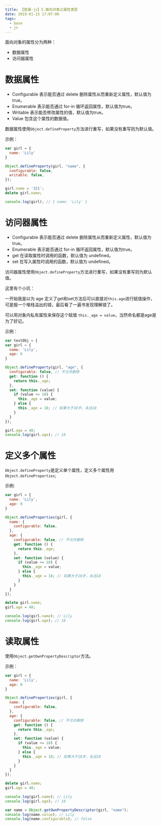 ```yaml
---
title: 【查漏-js】5.面向对象之属性类型
date: 2019-01-15 17:07:00
tags:
  - base
  - js
---
```

面向对象的属性分为两种：
- 数据属性
- 访问器属性

# 数据属性  
- Configurable 表示能否通过 delete 删除属性从而重新定义属性，默认值为true。
- Enumerable 表示能否通过 for-in 循环返回属性，默认值为true。
- Writable 表示能否修改属性的值，默认值为true。
- Value 包含这个属性的数据值。

数据属性使用`Object.defineProperty`方法进行重写，如果没有重写则为默认值。

示例：
```javascript
var girl = {
  name: 'Lily'
}

Object.defineProperty(girl, "name", {
  configurable: false,
  writable: false,
});

girl.name = '321';
delete girl.name;

console.log(girl); // { name: 'Lily' }
```

# 访问器属性
- Configurable 表示能否通过 delete 删除属性从而重新定义属性，默认值为true。
- Enumerable 表示能否通过 for-in 循环返回属性，默认值为true。
- get 在读取属性时调用的函数，默认值为 undefined。
- set 在写入属性时调用的函数，默认值为 undefined。

访问器属性使用`Object.defineProperty`方法进行重写，如果没有重写则为默认值。

这里有个小坑：

一开始我是以为 age 定义了get和set方法后可以直接对`this.age`进行赋值操作，可是报一个堆栈溢出的错，最后看了一遍书发现理解错了。

可以用对象内私有属性来保存这个赋值 `this._age = value`，当然命名都是age是为了好记。

示例：
```javascript
var testObj = {
var girl = {
  name: 'Lily',
  age: 0
}

Object.defineProperty(girl, "age", {
  configurable: false, // 不允许删除
  get: function () {
    return this._age;
  },
  set: function (value) {
    if (value <= 18) {
      this._age = value;
    } else {
      this._age = 18; // 如果大于18岁，永远18
    }
  }
});

girl.age = 40;
console.log(girl.age); // 18
```

# 定义多个属性
`Object.defineProperty`是定义单个属性，定义多个属性用`Object.defineProperties`;

示例:
```javascript
var girl = {
  name: 'Lily',
  age: 0
}

Object.defineProperties(girl, {
  name: {
    configurable: false,
  },
  age: {
    configurable: false, // 不允许删除
    get: function () {
      return this._age;
    },
    set: function (value) {
      if (value <= 18) {
        this._age = value;
      } else {
        this._age = 18; // 如果大于18岁，永远18
      }
    }
  }
});

delete girl.name;
girl.age = 40;

console.log(girl.name); // Lily
console.log(girl.age); // 18
```

# 读取属性
使用`Object.getOwnPropertyDescriptor`方法。

示例：
```javascript
var girl = {
  name: 'Lily',
  age: 0
}

Object.defineProperties(girl, {
  name: {
    configurable: false,
  },
  age: {
    configurable: false, // 不允许删除
    get: function () {
      return this._age;
    },
    set: function (value) {
      if (value <= 18) {
        this._age = value;
      } else {
        this._age = 18; // 如果大于18岁，永远18
      }
    }
  }
});

delete girl.name;
girl.age = 40;

console.log(girl.name); // Lily
console.log(girl.age); // 18

var name = Object.getOwnPropertyDescriptor(girl, "name");
console.log(name.value); // Lily
console.log(name.configurable); // false
```
